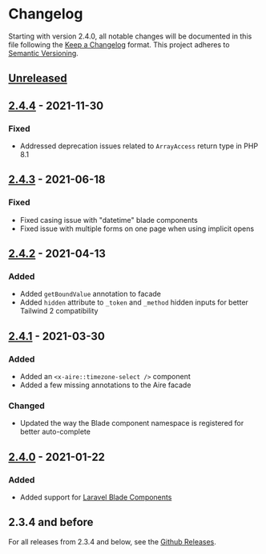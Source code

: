 # Changelog

Starting with version 2.4.0, all notable changes will be documented in this file following
the [Keep a Changelog](https://keepachangelog.com/en/1.0.0/) format. This project adheres 
to [Semantic Versioning](https://semver.org/spec/v2.0.0.html).

## [Unreleased]

## [2.4.4] - 2021-11-30

### Fixed

- Addressed deprecation issues related to `ArrayAccess` return type in PHP 8.1

## [2.4.3] - 2021-06-18

### Fixed

- Fixed casing issue with "datetime" blade components
- Fixed issue with multiple forms on one page when using implicit opens

## [2.4.2] - 2021-04-13

### Added

- Added `getBoundValue` annotation to facade
- Added `hidden` attribute to `_token` and `_method` hidden inputs for better Tailwind 2 compatibility

## [2.4.1] - 2021-03-30

### Added

- Added an `<x-aire::timezone-select />` component
- Added a few missing annotations to the Aire facade

### Changed

- Updated the way the Blade component namespace is registered for better auto-complete

## [2.4.0] - 2021-01-22

### Added

- Added support for [Laravel Blade Components](https://laravel.com/docs/8.x/blade#components)

## 2.3.4 and before

For all releases from 2.3.4 and below, see the [Github Releases](https://github.com/glhd/aire/releases).

[Unreleased]: https://github.com/glhd/aire/compare/2.4.4...HEAD
[2.4.4]: https://github.com/glhd/aire/compare/2.4.3...2.4.4
[2.4.3]: https://github.com/glhd/aire/compare/2.4.2...2.4.3
[2.4.2]: https://github.com/glhd/aire/compare/2.4.1...2.4.2
[2.4.1]: https://github.com/glhd/aire/compare/2.4.0...2.4.1
[2.4.0]: https://github.com/glhd/aire/compare/2.3.4...2.4.0
